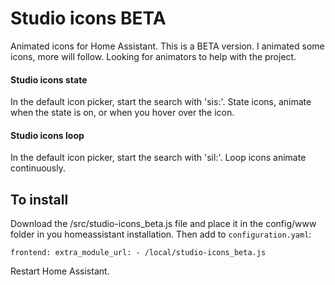 # Studio icons BETA

Animated icons for Home Assistant. This is a BETA version.
I animated some icons, more will follow. 
Looking for animators to help with the project.

#### Studio icons state

In the default icon picker, start the search with 'sis:'. 
State icons, animate when the state is on, or when you hover over the icon.

#### Studio icons loop

In the default icon picker, start the search with 'sil:'. 
Loop icons animate continuously.

## To install
Download the /src/studio-icons_beta.js file and place it in the config/www folder in you homeassistant installation.
Then add to `configuration.yaml`:

`frontend:
  extra_module_url:
    - /local/studio-icons_beta.js`

Restart Home Assistant.